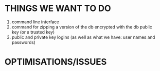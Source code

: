 THINGS WE WANT TO DO
=====================

1. command line interface
2. command for zipping a version of the db encrypted with the db public key (or a trusted key)
3. public and private key logins (as well as what we have: user names and passwords)

OPTIMISATIONS/ISSUES
====================



